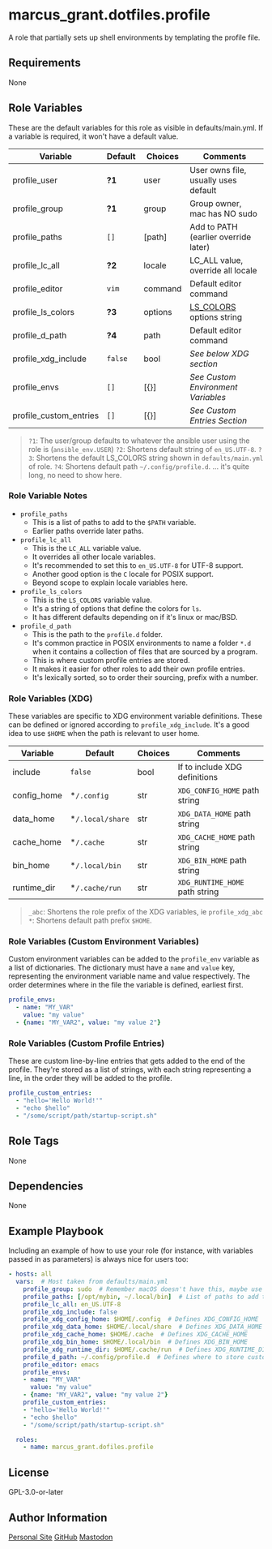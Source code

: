 # marcus_grant.dotfiles.profile

A role that partially sets up shell environments by templating the profile file.

## Requirements

None

## Role Variables

These are the default variables for this role as visible in defaults/main.yml.
If a variable is required, it won't have a default value.

| Variable               | Default | Choices | Comments                             |
| ---------------------- | ------- | ------- | ------------------------------------ |
| profile_user           | **?1**  | user    | User owns file, usually uses default |
| profile_group          | **?1**  | group   | Group owner, mac has NO sudo         |
| profile_paths          | `[]`    | [path]  | Add to PATH (earlier override later) |
| profile_lc_all         | **?2**  | locale  | LC_ALL value, override all locale    |
| profile_editor         | `vim`   | command | Default editor command               |
| profile_ls_colors      | **?3**  | options | [LS_COLORS][lsc] options string      |
| profile_d_path         | **?4**  | path    | Default editor command               |
| profile_xdg_include    | `false` | bool    | *See below XDG section*              |
| profile_envs           | `[]`    | [{}]    | *See Custom Environment Variables*   |
| profile_custom_entries | `[]`    | [{}]    | *See Custom Entries Section*         |

> `?1`: The user/group defaults to whatever the ansible user using the role is (`ansible_env.USER`)
> `?2`: Shortens default string of `en_US.UTF-8`.
> `?3`: Shortens the default LS_COLORS string shown in `defaults/main.yml` of role.
> `?4`: Shortens default path `~/.config/profile.d`.
> ... it's quite long, no need to show here.

### Role Variable Notes

* `profile_paths`
  * This is a list of paths to add to the `$PATH` variable.
  * Earlier paths override later paths.
* `profile_lc_all`
  * This is the `LC_ALL` variable value.
  * It overrides all other locale variables.
  * It's recommended to set this to `en_US.UTF-8` for UTF-8 support.
  * Another good option is the `C` locale for POSIX support.
  * Beyond scope to explain locale variables here.
* `profile_ls_colors`
  * This is the `LS_COLORS` variable value.
  * It's a string of options that define the colors for `ls`.
  * It has different defaults depending on if it's linux or mac/BSD.
* `profile_d_path`
  * This is the path to the `profile.d` folder.
  * It's common practice in POSIX environments to name a folder `*.d` when
    it contains a collection of files that are sourced by a program.
  * This is where custom profile entries are stored.
  * It makes it easier for other roles to add their own profile entries.
  * It's lexically sorted, so to order their sourcing, prefix with a number.

### Role Variables (XDG)

These variables are specific to XDG environment variable definitions.
These can be defined or ignored according to `profile_xdg_include`.
It's a good idea to use `$HOME` when the path is relevant to user home.

| Variable    | Default          | Choices | Comments                       |
| ----------- | ---------------- | ------- | ------------------------------ |
| include     | `false`          | bool    | If to include XDG definitions  |
| config_home | *`/.config`      | str     | `XDG_CONFIG_HOME` path string  |
| data_home   | *`/.local/share` | str     | `XDG_DATA_HOME` path string    |
| cache_home  | *`/.cache`       | str     | `XDG_CACHE_HOME` path string   |
| bin_home    | *`/.local/bin`   | str     | `XDG_BIN_HOME` path string     |
| runtime_dir | *`/.cache/run`   | str     | `XDG_RUNTIME_HOME` path string |

> `_abc`: Shortens the role prefix of the XDG variables, ie `profile_xdg_abc`
> `*`: Shortens default path prefix `$HOME`.

### Role Variables (Custom Environment Variables)

Custom environment variables can be added to the `profile_env` variable as
a list of dictionaries.
The dictionary must have a `name` and `value` key,
representing the environment variable name and value respectively.
The order determines where in the file the variable is defined, earliest first.

```yaml
profile_envs:
  - name: "MY_VAR"
    value: "my value"
  - {name: "MY_VAR2", value: "my value 2"}
```

### Role Variables (Custom Profile Entries)

These are custom line-by-line entries that gets added to the end of the profile.
They're stored as a list of strings, with each string representing a line,
in the order they will be added to the profile.

```yaml
profile_custom_entries:
  - "hello='Hello World!'"
  - "echo $hello"
  - "/some/script/path/startup-script.sh"
```

## Role Tags

None

## Dependencies

None

## Example Playbook

Including an example of how to use your role (for instance, with variables passed in as parameters) is always nice for users too:

```yaml
- hosts: all
  vars:  # Most taken from defaults/main.yml
    profile_group: sudo  # Remember macOS doesn't have this, maybe use staff, wheel or admin
    profile_paths: [/opt/mybin, ~/.local/bin]  # List of paths to add to $PATH, earlier overrides later
    profile_lc_all: en_US.UTF-8
    profile_xdg_include: false
    profile_xdg_config_home: $HOME/.config  # Defines XDG_CONFIG_HOME
    profile_xdg_data_home: $HOME/.local/share  # Defines XDG_DATA_HOME
    profile_xdg_cache_home: $HOME/.cache  # Defines XDG_CACHE_HOME
    profile_xdg_bin_home: $HOME/.local/bin  # Defines XDG_BIN_HOME
    profile_xdg_runtime_dir: $HOME/.cache/run  # Defines XDG_RUNTIME_DIR
    profile_d_path: ~/.config/profile.d  # Defines where to store custom profile entries
    profile_editor: emacs
    profile_envs:
    - name: "MY_VAR"
      value: "my value"
    - {name: "MY_VAR2", value: "my value 2"}
    profile_custom_entries:
    - "hello='Hello World!'"
    - "echo $hello"
    - "/some/script/path/startup-script.sh"

  roles:
    - name: marcus_grant.dofiles.profile
```

## License

GPL-3.0-or-later

## Author Information

[Personal Site](https://marcusgrant.me)
[GitHub](https://github.com/marcus-grant)
[Mastodon](https://fosstodon.org/@marcusgrant)

[lsc]: https://linuxopsys.com/topics/colors-for-ls-mean-change-colors-for-ls-in-bash "LS Colors"
